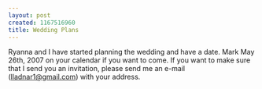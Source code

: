 ```yaml
--- 
layout: post
created: 1167516960
title: Wedding Plans
---
```

Ryanna and I have started planning the wedding and have a date.  Mark May 26th, 2007 on your calendar if you want to come.  If you want to make sure that I send you an invitation, please send me an e-mail (lladnar1@gmail.com) with your address.
